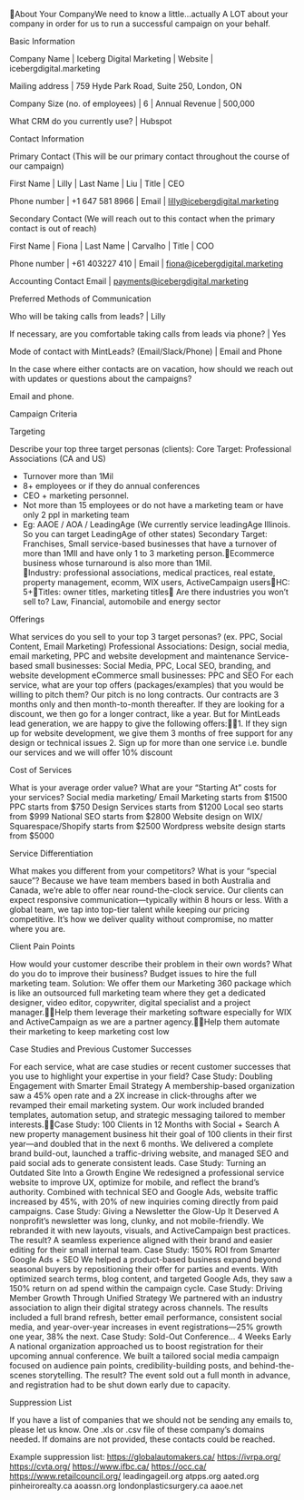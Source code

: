 About Your CompanyWe need to know a little…actually A LOT about your company in order for us to run a successful campaign on your behalf. 


Basic Information

Company Name
 | Iceberg Digital Marketing
 | Website
 | icebergdigital.marketing

Mailing address
 | 759 Hyde Park Road, Suite 250, London, ON

Company Size (no. of employees)
 | 6
 | Annual Revenue
 | 500,000

What CRM do you currently use?
 | Hubspot

Contact Information

Primary Contact (This will be our primary contact throughout the course of our campaign)

First Name
 | Lilly
 | Last Name
 | Liu
 | Title
 | CEO

Phone number
 | +1 647 581 8966
 | Email
 | lilly@icebergdigital.marketing

Secondary Contact (We will reach out to this contact when the primary contact is out of reach)

First Name
 | Fiona
 | Last Name
 | Carvalho
 | Title
 | COO

Phone number
 | +61 403227 410
 | Email
 | fiona@icebergdigital.marketing

Accounting Contact Email
 | payments@icebergdigital.marketing

Preferred Methods of Communication

Who will be taking calls from leads?
 | Lilly

If necessary, are you comfortable taking calls from leads via phone?
 | Yes

Mode of contact with MintLeads? (Email/Slack/Phone)
 | Email and Phone

In the case where either contacts are on vacation, how should we reach out with updates or questions about the campaigns?

Email and phone. 


Campaign Criteria

Targeting

Describe your top three target personas (clients): 
 Core Target: Professional Associations (CA and US)
 - Turnover more than 1Mil
 - 8+ employees or if they do annual conferences
 - CEO + marketing personnel.
 - Not more than 15 employees or do not have a marketing team or have only 2 ppl in marketing team
 - Eg: AAOE / AOA / LeadingAge (We currently service leadingAge Illinois. So you can target LeadingAge of other states)
 Secondary Target: Franchises, Small service-based businesses that have a turnover of more than 1MIl and have only 1 to 3 marketing person.Ecommerce business whose turnaround is also more than 1Mil.  
 Industry: professional associations, medical practices, real estate, property management, ecomm, WIX users, ActiveCampaign usersHC: 5+Titles: owner titles, marketing titles
 Are there industries you won’t sell to? 
 Law, Financial, automobile and energy sector

Offerings

What services do you sell to your top 3 target personas? (ex. PPC, Social Content, Email Marketing) 
 Professional Associations: Design, social media, email marketing, PPC and website development and maintenance
 Service-based small businesses: Social Media, PPC, Local SEO, branding, and website development
 eCommerce small businesses: PPC and SEO
 For each service, what are your top offers (packages/examples) that you would be willing to pitch them?
 Our pitch is no long contracts. Our contracts are 3 months only and then month-to-month thereafter. If they are looking for a discount, we then go for a longer contract, like a year. But for MintLeads lead generation, we are happy to give the following offers:1. If they sign up for website development, we give them 3 months of free support for any design or technical issues
 2. Sign up for more than one service i.e. bundle our services and we will offer 10% discount

Cost of Services

What is your average order value? What are your “Starting At” costs for your services?
 Social media marketing/ Email Marketing starts from $1500
 PPC starts from $750
 Design Services starts from $1200
 Local seo starts from $999
 National SEO starts from $2800
 Website design on WIX/ Squarespace/Shopify starts from $2500
 Wordpress website design starts from $5000

Service Differentiation

What makes you different from your competitors? What is your “special sauce”?
 Because we have team members based in both Australia and Canada, we’re able to offer near round-the-clock service. Our clients can expect responsive communication—typically within 8 hours or less. With a global team, we tap into top-tier talent while keeping our pricing competitive. It’s how we deliver quality without compromise, no matter where you are.

Client Pain Points

How would your customer describe their problem in their own words? What do you do to improve their business?
 Budget issues to hire the full marketing team. 
 Solution: We offer them our Marketing 360 package which is like an outsourced full marketing team where they get a dedicated designer, video editor, copywriter, digital specialist and a project manager.Help them leverage their marketing software especially for WIX and ActiveCampaign as we are a partner agency.Help them automate their marketing to keep marketing cost low

Case Studies and Previous Customer Successes

For each service, what are case studies or recent customer successes that you use to highlight your expertise in your field?
 Case Study: Doubling Engagement with Smarter Email Strategy
 A membership-based organization saw a 45% open rate and a 2X increase in click-throughs after we revamped their email marketing system. Our work included branded templates, automation setup, and strategic messaging tailored to member interests.Case Study: 100 Clients in 12 Months with Social + Search
 A new property management business hit their goal of 100 clients in their first year—and doubled that in the next 6 months. We delivered a complete brand build-out, launched a traffic-driving website, and managed SEO and paid social ads to generate consistent leads.
 Case Study: Turning an Outdated Site Into a Growth Engine
 We redesigned a professional service website to improve UX, optimize for mobile, and reflect the brand’s authority. Combined with technical SEO and Google Ads, website traffic increased by 45%, with 20% of new inquiries coming directly from paid campaigns.
 Case Study: Giving a Newsletter the Glow-Up It Deserved
 A nonprofit’s newsletter was long, clunky, and not mobile-friendly. We rebranded it with new layouts, visuals, and ActiveCampaign best practices. The result? A seamless experience aligned with their brand and easier editing for their small internal team.
 Case Study: 150% ROI from Smarter Google Ads + SEO
 We helped a product-based business expand beyond seasonal buyers by repositioning their offer for parties and events. With optimized search terms, blog content, and targeted Google Ads, they saw a 150% return on ad spend within the campaign cycle.
 Case Study: Driving Member Growth Through Unified Strategy
 We partnered with an industry association to align their digital strategy across channels. The results included a full brand refresh, better email performance, consistent social media, and year-over-year increases in event registrations—25% growth one year, 38% the next.
 Case Study: Sold-Out Conference… 4 Weeks Early
 A national organization approached us to boost registration for their upcoming annual conference. We built a tailored social media campaign focused on audience pain points, credibility-building posts, and behind-the-scenes storytelling. The result? The event sold out a full month in advance, and registration had to be shut down early due to capacity.


Suppression List

If you have a list of companies that we should not be sending any emails to, please let us know. 
 One .xls or .csv file of these company’s domains needed. If domains are not provided, these contacts could be reached.

Example suppression list:
 https://globalautomakers.ca/
 https://ivrpa.org/
 https://cvta.org/
 https://www.ifbc.ca/
 https://occ.ca/
 https://www.retailcouncil.org/
 leadingageil.org
 atpps.org
 aated.org
 pinheirorealty.ca
 aoassn.org
 londonplasticsurgery.ca
 aaoe.net
